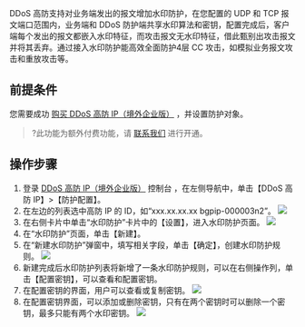 
DDoS 高防支持对业务端发出的报文增加水印防护，在您配置的 UDP 和 TCP 报文端口范围内，业务端和 DDoS 防护端共享水印算法和密钥，配置完成后，客户端每个发出的报文都嵌入水印特征，而攻击报文无水印特征，借此甄别出攻击报文并将其丢弃。通过接入水印防护能高效全面防护4层 CC 攻击，如模拟业务报文攻击和重放攻击等。

## 前提条件
您需要成功 [购买 DDoS 高防 IP（境外企业版）](https://cloud.tencent.com/document/product/1014/56255)  ，并设置防护对象。
>?此功能为额外付费功能，请 [联系我们](https://cloud.tencent.com/online-service?from=sales&source=PRESALE) 进行开通。

## 操作步骤
1. 登录 [DDoS 高防 IP（境外企业版）](https://console.cloud.tencent.com/ddos/ddos-basic) 控制台 ，在左侧导航中，单击【DDoS 高防 IP】>【防护配置】。
2.  在左边的列表选中高防 IP 的 ID，如“xxx.xx.xx.xx bgpip-000003n2”。
![](https://main.qcloudimg.com/raw/4a61f8d9a1b9e43b8352bd9b164c7a63.png)
3. 在右侧卡片中单击“水印防护”卡片中的【设置】，进入水印防护页面。
![](https://main.qcloudimg.com/raw/a9f2e32fa29a0d1689e50cde87fa17f0.png)
4. 在“水印防护”页面，单击【新建】。
5. 在“新建水印防护”弹窗中，填写相关字段，单击【确定】，创建水印防护规则。
![](https://main.qcloudimg.com/raw/a2017919f3599f83f920d39169200d9b.png)
5. 新建完成后水印防护列表将新增了一条水印防护规则，可以在右侧操作列，单击【配置密钥】，可以查看和配置密钥。
6. 在配置密钥的界面，用户可以查看或复制密钥。
![](https://main.qcloudimg.com/raw/c4874470c541ba7a75b7295b944c877e.png)
7. 在配置密钥界面，可以添加或删除密钥，只有在两个密钥时可以删除一个密钥，最多只能有两个水印密钥。
![](https://main.qcloudimg.com/raw/6c62741875ea3528acb8b938759710c9.png)
